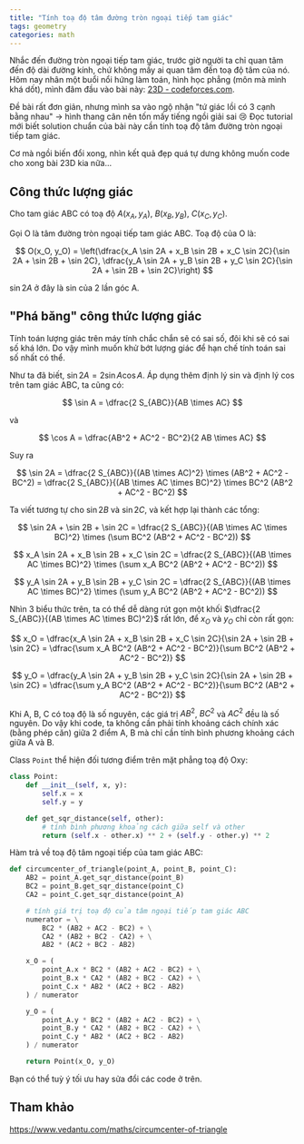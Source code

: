 ```yaml
---
title: "Tính toạ độ tâm đường tròn ngoại tiếp tam giác"
tags: geometry
categories: math
---
```


Nhắc đến đường tròn ngoại tiếp tam giác, trước giờ người ta chỉ quan tâm đến độ dài đường kính, chứ không mấy ai quan tâm đến toạ độ tâm của nó. Hôm nay nhân một buổi nổi hứng làm toán, hình học phẳng (môn mà mình khá dốt), mình đâm đầu vào bài này: [23D - codeforces.com](https://codeforces.com/problemset/problem/23/D).

Đề bài rất đơn giản, nhưng mình sa vào ngộ nhận "tứ giác lồi có 3 cạnh bằng nhau" -> hình thang cân nên tốn mấy tiếng ngồi giải sai :cry: Đọc tutorial mới biết solution chuẩn của bài này cần tính toạ độ tâm đường tròn ngoại tiếp tam giác.

Cơ mà ngồi biến đổi xong, nhìn kết quả đẹp quá tự dưng không muốn code cho xong bài 23D kia nữa...

## Công thức lượng giác

Cho tam giác ABC có toạ độ $A(x_A, y_A)$, $B(x_B, y_B)$, $C(x_C, y_C)$.

Gọi O là tâm đường tròn ngoại tiếp tam giác ABC. Toạ độ của O là:

$$
O(x_O, y_O) = \left(\dfrac{x_A \sin 2A + x_B \sin 2B + x_C \sin 2C}{\sin 2A + \sin 2B + \sin 2C}, \dfrac{y_A \sin 2A + y_B \sin 2B + y_C \sin 2C}{\sin 2A + \sin 2B + \sin 2C}\right)
$$

$\sin 2A$ ở đây là sin của 2 lần góc A.

## "Phá băng" công thức lượng giác

Tính toán lượng giác trên máy tính chắc chắn sẽ có sai số, đôi khi sẽ có sai số khá lớn. Do vậy mình muốn khử bớt lượng giác để hạn chế tính toán sai số nhất có thể.

Như ta đã biết, $\sin 2A = 2 \sin A \cos A$. Áp dụng thêm định lý sin và định lý cos trên tam giác ABC, ta cũng có:

$$
\sin A = \dfrac{2 S_{ABC}}{AB \times AC}
$$

và 

$$
\cos A = \dfrac{AB^2 + AC^2 - BC^2}{2 AB \times AC}
$$

Suy ra

$$
\sin 2A = \dfrac{2 S_{ABC}}{(AB \times AC)^2} \times (AB^2 + AC^2 - BC^2)
= \dfrac{2 S_{ABC}}{(AB \times AC \times BC)^2} \times BC^2 (AB^2 + AC^2 - BC^2)
$$

Ta viết tương tự cho $\sin 2B$ và $\sin 2C$, và kết hợp lại thành các tổng:

$$
\sin 2A + \sin 2B + \sin 2C
= \dfrac{2 S_{ABC}}{(AB \times AC \times BC)^2} \times (\sum BC^2 (AB^2 + AC^2 - BC^2))
$$

$$
x_A \sin 2A + x_B \sin 2B + x_C \sin 2C
= \dfrac{2 S_{ABC}}{(AB \times AC \times BC)^2} \times (\sum x_A BC^2 (AB^2 + AC^2 - BC^2))
$$

$$
y_A \sin 2A + y_B \sin 2B + y_C \sin 2C
= \dfrac{2 S_{ABC}}{(AB \times AC \times BC)^2} \times (\sum y_A BC^2 (AB^2 + AC^2 - BC^2))
$$

Nhìn 3 biểu thức trên, ta có thể dễ dàng rút gọn một khối $\dfrac{2 S_{ABC}}{(AB \times AC \times BC)^2}$ rất lớn, để $x_O$ và $y_O$ chỉ còn rất gọn:

$$
x_O = \dfrac{x_A \sin 2A + x_B \sin 2B + x_C \sin 2C}{\sin 2A + \sin 2B + \sin 2C}
= \dfrac{\sum x_A BC^2 (AB^2 + AC^2 - BC^2)}{\sum BC^2 (AB^2 + AC^2 - BC^2)}
$$

$$
y_O = \dfrac{y_A \sin 2A + y_B \sin 2B + y_C \sin 2C}{\sin 2A + \sin 2B + \sin 2C}
= \dfrac{\sum y_A BC^2 (AB^2 + AC^2 - BC^2)}{\sum BC^2 (AB^2 + AC^2 - BC^2)}
$$

Khi A, B, C có toạ độ là số nguyên, các giá trị $AB^2$, $BC^2$ và $AC^2$ đều là số nguyên. Do vậy khi code, ta không cần phải tính khoảng cách chính xác (bằng phép căn) giữa 2 điểm A, B mà chỉ cần tính bình phương khoảng cách giữa A và B.

Class `Point` thể hiện đối tương điểm trên mặt phẳng toạ độ Oxy:

```python
class Point:
    def __init__(self, x, y):
        self.x = x
        self.y = y

    def get_sqr_distance(self, other):
        # tính bình phương khoảng cách giữa self và other
        return (self.x - other.x) ** 2 + (self.y - other.y) ** 2
```

Hàm trả về toạ độ tâm ngoại tiếp của tam giác ABC:

```python
def circumcenter_of_triangle(point_A, point_B, point_C):
    AB2 = point_A.get_sqr_distance(point_B)
    BC2 = point_B.get_sqr_distance(point_C)
    CA2 = point_C.get_sqr_distance(point_A)

    # tính giá trị toạ độ của tâm ngoại tiếp tam giác ABC
    numerator = \
        BC2 * (AB2 + AC2 - BC2) + \
        CA2 * (AB2 + BC2 - CA2) + \
        AB2 * (AC2 + BC2 - AB2)

    x_O = (
        point_A.x * BC2 * (AB2 + AC2 - BC2) + \
        point_B.x * CA2 * (AB2 + BC2 - CA2) + \
        point_C.x * AB2 * (AC2 + BC2 - AB2)
    ) / numerator

    y_O = (
        point_A.y * BC2 * (AB2 + AC2 - BC2) + \
        point_B.y * CA2 * (AB2 + BC2 - CA2) + \
        point_C.y * AB2 * (AC2 + BC2 - AB2)
    ) / numerator

    return Point(x_O, y_O)
```

Bạn có thể tuỳ ý tối ưu hay sửa đổi các code ở trên.

## Tham khảo

https://www.vedantu.com/maths/circumcenter-of-triangle
